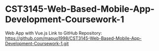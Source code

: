 # CST3145-Web-Based-Mobile-App-Development-Coursework-1
Web App with Vue.js
Link to GitHub Repository: https://github.com/mapuo1998/CST3145-Web-Based-Mobile-App-Development-Coursework-1.git
